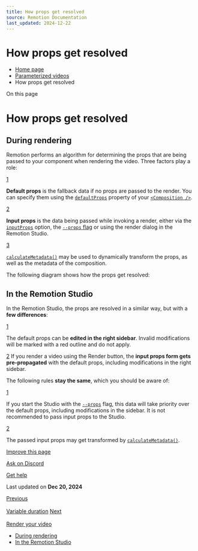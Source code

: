 ```yaml
---
title: How props get resolved
source: Remotion Documentation
last_updated: 2024-12-22
---
```


# How props get resolved

- [Home page](/)
- [Parameterized videos](/docs/parameterized-rendering)
- How props get resolved

On this page

# How props get resolved

## During rendering [​](\#during-rendering "Direct link to During rendering")

Remotion performs an algorithm for determining the props that are being passed to your component when rendering the video.
Three factors play a role:

[1](#1)

**Default props** is the fallback data if no props are passed to the render. You can specify them using the [`defaultProps`](/docs/composition#defaultprops) property of your [`<Composition />`](/docs/composition#defaultprops).

[2](#2)

**Input props** is the data being passed while invoking a render, either via the [`inputProps`](/docs/renderer/render-media#inputprops) option, the [`--props` flag](/docs/cli/render#--props) or using the render dialog in the Remotion Studio.

[3](#3)

[`calculateMetadata()`](/docs/composition#calculatemetadata) may be used to dynamically transform the props, as well as the metadata of the composition.

The following diagram shows how the props get resolved:

## In the Remotion Studio [​](\#in-the-remotion-studio "Direct link to In the Remotion Studio")

In the Remotion Studio, the props are resolved in a similar way, but with a **few differences**:

[1](#1)

The default props can be **edited in the right sidebar**. Invalid modifications will be marked with a red outline and do not apply.

[2](#2) If you render a video using the Render button, the **input props form gets pre-propagated** with the default props, including modifications in the right sidebar.

The following rules **stay the same**, which you should be aware of:

[1](#1)

If you start the Studio with the [`--props`](/docs/cli/studio#--props) flag, this data will take priority over the default props, including modifications in the sidebar. It is not recommended to pass input props to the Studio.

[2](#2)

The passed input props may get transformed by [`calculateMetadata()`](/docs/composition#calculatemetadata).

[Improve this page](https://github.com/remotion-dev/remotion/edit/main/packages/docs/docs/how-props-flow.mdx)

[Ask on Discord](https://remotion.dev/discord)

[Get help](/docs/get-help)

Last updated on **Dec 20, 2024**

[Previous\
\
Variable duration](/docs/dynamic-metadata) [Next\
\
Render your video](/docs/render)

- [During rendering](#during-rendering)
- [In the Remotion Studio](#in-the-remotion-studio)
